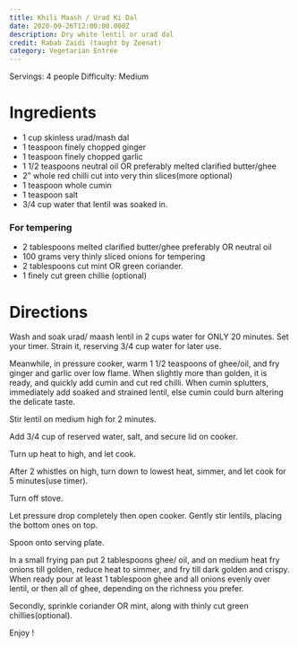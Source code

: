 ```yaml
---
title: Khili Maash / Urad Ki Dal
date: 2020-09-26T12:00:00.000Z
description: Dry white lentil or urad dal
credit: Rabab Zaidi (taught by Zeenat)
category: Vegetarian Entrée
---
```

Servings: 4 people
Difficulty: Medium

# Ingredients

* 1 cup skinless urad/mash dal 
* 1 teaspoon finely chopped ginger
* 1 teaspoon finely chopped garlic
* 1 1/2 teaspoons neutral oil OR preferably melted clarified butter/ghee
* 2” whole red chilli cut into very thin slices(more optional)
* 1 teaspoon whole cumin
* 1 teaspoon salt
* 3/4 cup water that lentil was soaked in. 

### For tempering
* 2 tablespoons melted clarified butter/ghee preferably OR neutral oil
* 100 grams very thinly sliced onions for tempering
* 2 tablespoons cut mint OR green coriander.
* 1 finely cut green chillie (optional)

# Directions

Wash and soak urad/ maash lentil in 2 cups water for ONLY 20 minutes. Set your timer. Strain it, reserving 3/4 cup water for later use.

Meanwhile, in pressure cooker,  warm 1 1/2 teaspoons of ghee/oil, and fry ginger and garlic over low flame. When slightly more than golden, it is ready, and quickly add cumin and cut red chilli. When cumin splutters, immediately add soaked and strained lentil, else cumin could burn altering the delicate taste.

Stir lentil on medium high for 2 minutes.

Add 3/4 cup of reserved water, salt, and secure lid on cooker.

Turn up heat to high, and let cook.

After 2 whistles on high, turn down to lowest heat, simmer, and let cook for 5 minutes(use timer).

Turn off stove. 

Let pressure drop completely then open cooker. Gently stir lentils, placing the bottom ones on top. 

Spoon onto serving plate.

In a small frying pan put 2 tablespoons ghee/ oil, and on medium heat fry onions till golden, reduce heat to simmer, and fry till dark golden and crispy. When ready pour at least 1 tablespoon ghee and all onions evenly over lentil,  or then all of ghee, depending on the richness you prefer.

Secondly, sprinkle coriander OR mint, along with thinly cut green chillies(optional).

Enjoy !
